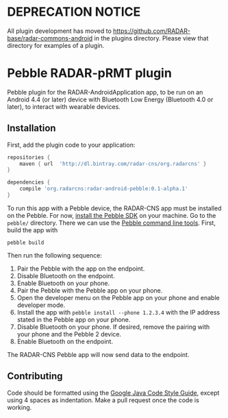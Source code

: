 # DEPRECATION NOTICE

All plugin development has moved to https://github.com/RADAR-base/radar-commons-android in the plugins directory. Please view that directory for examples of a plugin.

# Pebble RADAR-pRMT plugin

Pebble plugin for the RADAR-AndroidApplication app, to be run on an Android 4.4 (or later) device with Bluetooth Low Energy (Bluetooth 4.0 or later), to interact with wearable devices.

## Installation

First, add the plugin code to your application:

```gradle
repositories {
    maven { url  'http://dl.bintray.com/radar-cns/org.radarcns' }
}

dependencies {
    compile 'org.radarcns:radar-android-pebble:0.1-alpha.1'
}
```

To run this app with a Pebble device, the RADAR-CNS app must be installed on the Pebble. For now, [install the Pebble SDK](https://developer.pebble.com/sdk/install/) on your machine. Go to the `pebble/` directory. There we can use the [Pebble command line tools](https://developer.pebble.com/guides/tools-and-resources/pebble-tool/). First, build the app with
```shell
pebble build
```
Then run the following sequence:

1. Pair the Pebble with the app on the endpoint.
2. Disable Bluetooth on the endpoint.
3. Enable Bluetooth on your phone.
4. Pair the Pebble with the Pebble app on your phone.
5. Open the developer menu on the Pebble app on your phone and enable developer mode.
6. Install the app with `pebble install --phone 1.2.3.4` with the IP address stated in the Pebble app on your phone.
7. Disable Bluetooth on your phone. If desired, remove the pairing with your phone and the Pebble 2 device.
8. Enable Bluetooth on the endpoint.

The RADAR-CNS Pebble app will now send data to the endpoint.

## Contributing

Code should be formatted using the [Google Java Code Style Guide](https://google.github.io/styleguide/javaguide.html), except using 4 spaces as indentation. Make a pull request once the code is working.
